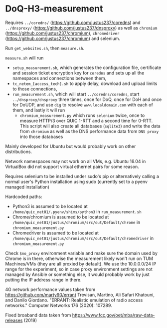 # DoQ-H3-measurement

Requires ```../coredns/``` (https://github.com/justus237/coredns) and ```../dnsproxy/``` (https://github.com/justus237/dnsproxy) as well as `chromium` (https://github.com/justus237/chromium), `chromedriver` (https://github.com/justus237/chromium) and selenium.

Run ```get_websites.sh```, then ```measure.sh```.

`measure.sh` will run
  - `setup_measurement.sh`, which generates the configuration file, certificate and session ticket encryption key for `coredns` and sets up all the namespaces and connections between them,
  - `tc_netem_[access_tech].sh` to apply delay, download and upload limits to those connections,
  - `run_measurement.sh`, which will start `../coredns/coredns`, start `../dnsproxy/dnsproxy` three times, once for DoQ, once for DoH and once for DoUDP, and use `dig` to resolve `www.localdomain.com` with each of them, and lastly it will run 
    - `chromium_measurement.py` which runs `selenium` twice, once to measure HTTP/3 over QUIC 1-RTT and a second time for 0-RTT. This script will also create all databases (`sqlite3`) and write the data from `chromium` as well as the DNS performance data from `DNS proxy` into those databases

Mainly developed for Ubuntu but would probably work on other distributions.

Network namespaces may not work on all VMs, e.g. Ubuntu 16.04 in VirtualBox did not support virtual ethernet pairs for some reason.

Requires selenium to be installed under sudo's pip or alternatively calling a normal user's Python installation using sudo (currently set to a pyenv managed installation)

Hardcoded paths:
  - Python3 is assumed to be located at `/home/quic_net01/.pyenv/shims/python3` in `run_measurement.sh`
  - Chrome/chromium is assumed to be located at `/home/quic_net01/justus/chromium/src/out/Default/chrome` in `chromium_measurement.py`
  - Chromedriver is assumed to be located at `/home/quic_net01/justus/chromium/src/out/Default/chromedriver` in `chromium_measurement.py`

Check ```$no_proxy``` environment variable and make sure the domain used by Chrome is in there, otherwise the measurement likely won't run on TUM Machines/VMs (they are all proxied by default). We use the 10.0.0.0/24 IP range for the experiment, so in case proxy environment settings are not managed by Ansible or something else, it would probably work by just putting the IP address range in there.

4G network performance values taken from https://github.com/marty90/errant
Trevisan, Martino, Ali Safari Khatouni, and Danilo Giordano. "ERRANT: Realistic emulation of radio access networks." Computer Networks 176 (2020): 107289.

Fixed broaband data taken from https://www.fcc.gov/oet/mba/raw-data-releases (2019)
